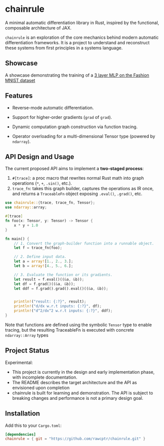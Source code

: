 
# chainrule

A minimal automatic differentiation library in Rust, inspired by the functional, composable architecture of JAX.

`chainrule` is an exploration of the core mechanics behind modern automatic differentiation frameworks. It is a project to understand and reconstruct these systems from first principles in a systems language. 

## Showcase

A showcase demonstrating the training of a [3 layer MLP on the Fashion MNIST dataset](https://github.com/rawcptr/mnist-showcase)

## Features

- Reverse-mode automatic differentiation.

- Support for higher-order gradients (`grad` of `grad`).

- Dynamic computation graph construction via function tracing.

- Operator overloading for a multi-dimensional Tensor type (powered by `ndarray`).

## API Design and Usage

The current proposed API aims to implement a **two-staged process**:

1. `#[trace]`:  a proc macro that rewrites normal Rust math into graph operations (`*`, `+`, `.sin()`, etc.).
2. `trace_fn`: takes this graph builder, captures the operations as IR once, and returns a `TraceableFn` object exposing `.eval()`, `.grad()`, etc.

```rust
use chainrule::{trace, trace_fn, Tensor};
use ndarray::array;

#[trace]
fn foo(x: Tensor, y: Tensor) -> Tensor {
    x * y + 1.0
}

fn main() {
    // 1. Convert the graph-builder function into a runnable object.
    let f = trace_fn(foo);

    // 2. Define input data.
    let a = array![1., 2., 3.];
    let b = array![4., 5., 6.];

    // 3. Evaluate the function or its gradients.
    let result = f.eval()((&a, &b));
    let df = f.grad()((&a, &b));
    let ddf = f.grad().grad().eval()((&a, &b));


    println!("result: {:?}", result);
    println!("d/dx w.r.t inputs: {:?}", df);
    println!("d^2/dx^2 w.r.t inputs: {:?}", ddf);
}
```

Note that functions are defined using the symbolic `Tensor` type to enable tracing, but the resulting TraceableFn is executed with concrete `ndarray::Array` types

## Project Status

Experimental:

- This project is currently in the design and early implementation phase, with incomplete documentation.
- The README describes the target architecture and the API as envisioned upon completion
- chainrule is built for learning and demonstration. The API is subject to breaking changes and performance is not a primary design goal.

## Installation

Add this to your `Cargo.toml`:

```toml
[dependencies]
chainrule = { git = "https://github.com/rawcptr/chainrule.git" }
```
